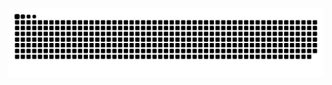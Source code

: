 ![Snake animation](https://github.com/AkariOficial/AkariOficial/blob/output/github-contribution-grid-snake.svg)
